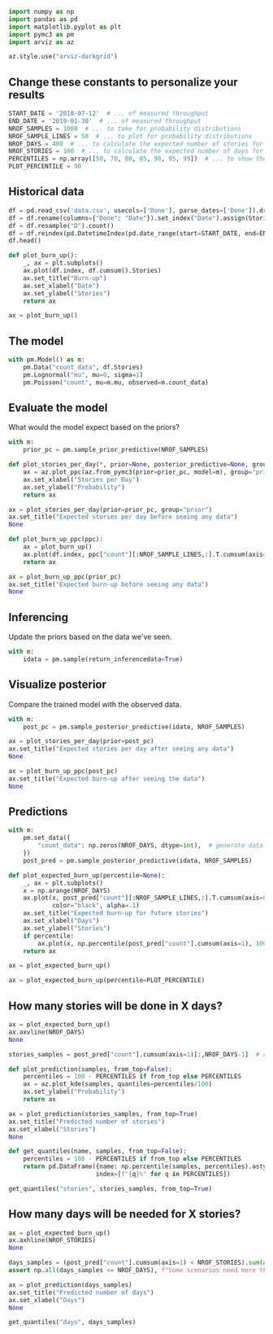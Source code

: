 ```python
import numpy as np
import pandas as pd
import matplotlib.pyplot as plt
import pymc3 as pm
import arviz as az

az.style.use("arviz-darkgrid")
```

## Change these constants to personalize your results

```python
START_DATE = '2018-07-12'  # ... of measured throughput
END_DATE = '2019-01-30'  # ... of measured throughput
NROF_SAMPLES = 1000  # ... to take for probability distributions
NROF_SAMPLE_LINES = 50  # ... to plot for probability distributions
NROF_DAYS = 400  # ... to calculate the expected number of stories for
NROF_STORIES = 100  # ... to calculate the expected number of days for
PERCENTILES = np.array([50, 70, 80, 85, 90, 95, 99])  # ... to show the probability of
PLOT_PERCENTILE = 90
```

## Historical data

```python
df = pd.read_csv('data.csv', usecols=['Done'], parse_dates=['Done']).dropna()
df = df.rename(columns={"Done": "Date"}).set_index("Date").assign(Stories=1)
df = df.resample("D").count()
df = df.reindex(pd.DatetimeIndex(pd.date_range(start=START_DATE, end=END_DATE, freq="D"))).fillna(0)
df.head()
```

```python
def plot_burn_up():
    _, ax = plt.subplots()
    ax.plot(df.index, df.cumsum().Stories)
    ax.set_title("Burn-up")
    ax.set_xlabel("Date")
    ax.set_ylabel("Stories")
    return ax
```

```python
ax = plot_burn_up()
```

## The model

```python
with pm.Model() as m:
    pm.Data("count_data", df.Stories)
    pm.Lognormal("mu", mu=0, sigma=1)
    pm.Poisson("count", mu=m.mu, observed=m.count_data)
```

## Evaluate the model

What would the model expect based on the priors?

```python
with m:
    prior_pc = pm.sample_prior_predictive(NROF_SAMPLES)
```

```python
def plot_stories_per_day(*, prior=None, posterior_predictive=None, group="posterior"):
    ax = az.plot_ppc(az.from_pymc3(prior=prior_pc, model=m), group="prior", num_pp_samples=NROF_SAMPLE_LINES)
    ax.set_xlabel("Stories per Day")
    ax.set_ylabel("Probability")
    return ax
```

```python
ax = plot_stories_per_day(prior=prior_pc, group="prior")
ax.set_title("Expected stories per day before seeing any data")
None
```

```python
def plot_burn_up_ppc(ppc):
    ax = plot_burn_up()
    ax.plot(df.index, ppc["count"][:NROF_SAMPLE_LINES,:].T.cumsum(axis=0), color="black", alpha=.1)
    return ax
```

```python
ax = plot_burn_up_ppc(prior_pc)
ax.set_title("Expected burn-up before seeing any data")
None
```

## Inferencing

Update the priors based on the data we've seen.

```python
with m:
    idata = pm.sample(return_inferencedata=True)
```

## Visualize posterior

Compare the trained model with the observed data.

```python
with m:
    post_pc = pm.sample_posterior_predictive(idata, NROF_SAMPLES)
```

```python
ax = plot_stories_per_day(prior=post_pc)
ax.set_title("Expected stories per day after seeing any data")
None
```

```python
ax = plot_burn_up_ppc(post_pc)
ax.set_title("Expected burn-up after seeing the data")
None
```

## Predictions

```python
with m:
    pm.set_data({
        "count_data": np.zeros(NROF_DAYS, dtype=int),  # generate data for the 100 days to come
    })
    post_pred = pm.sample_posterior_predictive(idata, NROF_SAMPLES)
```

```python
def plot_expected_burn_up(percentile=None):
    _, ax = plt.subplots()
    x = np.arange(NROF_DAYS)
    ax.plot(x, post_pred["count"][:NROF_SAMPLE_LINES,:].T.cumsum(axis=0),
            color="black", alpha=.1)
    ax.set_title("Expected burn-up for future stories")
    ax.set_xlabel("Days")
    ax.set_ylabel("Stories")
    if percentile:
        ax.plot(x, np.percentile(post_pred["count"].cumsum(axis=1), 100-percentile, axis=0))
    return ax
```

```python
ax = plot_expected_burn_up()
```

```python
ax = plot_expected_burn_up(percentile=PLOT_PERCENTILE)
```

## How many stories will be done in X days?

```python
ax = plot_expected_burn_up()
ax.axvline(NROF_DAYS)
None
```

```python
stories_samples = post_pred["count"].cumsum(axis=1)[:,NROF_DAYS-1]  # of how many stories done
```

```python
def plot_prediction(samples, from_top=False):
    percentiles = 100 - PERCENTILES if from_top else PERCENTILES
    ax = az.plot_kde(samples, quantiles=percentiles/100)
    ax.set_ylabel("Probability")
    return ax
```

```python
ax = plot_prediction(stories_samples, from_top=True)
ax.set_title("Predicted number of stories")
ax.set_xlabel("Stories")
None
```

```python
def get_quantiles(name, samples, from_top=False):
    percentiles = 100 - PERCENTILES if from_top else PERCENTILES
    return pd.DataFrame({name: np.percentile(samples, percentiles).astype(int)},
                        index=[f"{q}%" for q in PERCENTILES])
```

```python
get_quantiles("stories", stories_samples, from_top=True)
```

## How many days will be needed for X stories?

```python
ax = plot_expected_burn_up()
ax.axhline(NROF_STORIES)
None
```

```python
days_samples = (post_pred["count"].cumsum(axis=1) < NROF_STORIES).sum(axis=1) + 1  # of nrof days until the stories are done
assert np.all(days_samples <= NROF_DAYS), f"Some scenarios need more than {NROF_DAYS} days"
```

```python
ax = plot_prediction(days_samples)
ax.set_title("Predicted number of days")
ax.set_xlabel("Days")
None
```

```python
get_quantiles("days", days_samples)
```
